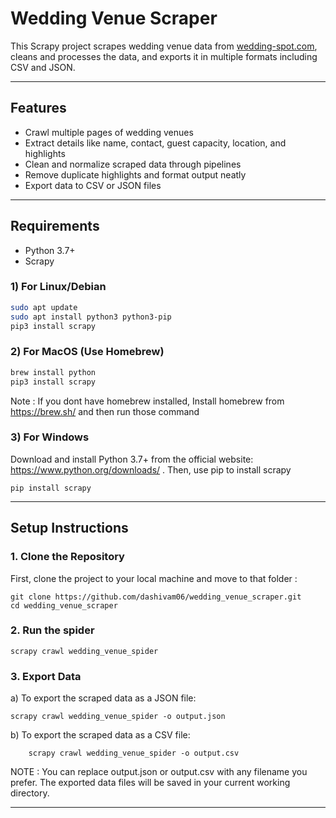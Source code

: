 # Wedding Venue Scraper

This Scrapy project scrapes wedding venue data from [wedding-spot.com](https://www.wedding-spot.com/wedding-venues/?pr=new%20jersey&r=new%20jersey%3anorth%20jersey&r=new%20jersey%3aatlantic%20city&r=new%20jersey%3ajersey%20shore&r=new%20jersey%3asouth%20jersey&r=new%20jersey%3acentral%20jersey&r=new%20york%3along%20island&r=new%20york%3amanhattan&r=new%20york%3abrooklyn&r=pennsylvania%3aphiladelphia&sr=1), 
cleans and processes the data, and exports it in multiple formats including CSV and JSON.

---

## Features

- Crawl multiple pages of wedding venues
- Extract details like name, contact, guest capacity, location, and highlights
- Clean and normalize scraped data through pipelines
- Remove duplicate highlights and format output neatly
- Export data to CSV or JSON files

---
## Requirements

- Python 3.7+
- Scrapy



### 1) For Linux/Debian

```bash
sudo apt update
sudo apt install python3 python3-pip
pip3 install scrapy
```

### 2) For MacOS (Use Homebrew)
```bash
brew install python
pip3 install scrapy
```
Note :
    If you dont have homebrew installed, 
    Install homebrew from https://brew.sh/ and then run those command

### 3) For Windows
Download and install Python 3.7+ from the official website: https://www.python.org/downloads/ .
Then, use pip to install scrapy 

```
pip install scrapy
```

---

## Setup Instructions


### 1. Clone the Repository

First, clone the project to your local machine and move to that folder :

```
git clone https://github.com/dashivam06/wedding_venue_scraper.git
cd wedding_venue_scraper
```

### 2. Run the spider 

```
scrapy crawl wedding_venue_spider
```
### 3. Export Data

a) To export the scraped data as a JSON file:

```
scrapy crawl wedding_venue_spider -o output.json
```    

b) To export the scraped data as a CSV file:

```
    scrapy crawl wedding_venue_spider -o output.csv
```
NOTE : 
    You can replace output.json or output.csv with any filename you prefer.
    The exported data files will be saved in your current working directory.

---




